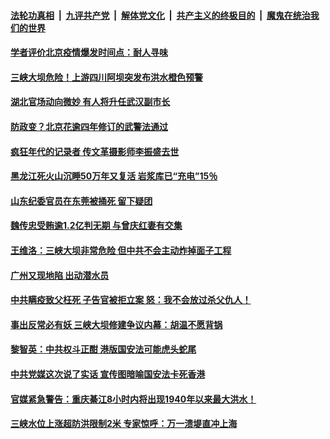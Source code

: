 ####  [法轮功真相](../../../../basic/blob/master/README.md?t=06231502) &nbsp;|&nbsp; [九评共产党](../../../../9ping.md/blob/master/README.md?t=06231502) &nbsp;|&nbsp; [解体党文化](../../../../jtdwh.md/blob/master/README.md?t=06231502)  &nbsp;|&nbsp; [共产主义的终极目的](../../../../gczydzjmd.md/blob/master/README.md?t=06231502) &nbsp;|&nbsp; [魔鬼在统治我们的世界](../../../../mgztzwmdsj.md/blob/master/README.md?t=06231502) 

#### [学者评价北京疫情爆发时间点：耐人寻味](../pages/soh5/393262.md?t=06231502) 
#### [三峡大坝危险！上游四川阿坝突发布洪水橙色预警](../pages/soh5/393223.md?t=06231502) 
#### [湖北官场动向微妙 有人将升任武汉副市长](../pages/soh5/393208.md?t=06231502) 
#### [防政变？北京花逾四年修订的武警法通过](../pages/soh5/393157.md?t=06231502) 
#### [疯狂年代的记录者 传文革摄影师李振盛去世 ](../pages/soh5/393145.md?t=06231502) 
#### [黑龙江死火山沉睡50万年又复活 岩浆库已“充电”15％](../pages/soh5/393151.md?t=06231502) 
#### [山东纪委官员在东莞被捅死 留下疑团](../pages/soh5/393004.md?t=06231502) 
#### [魏传忠受贿逾1.2亿判无期  与曾庆红妻有交集](../pages/soh5/393142.md?t=06231502) 
#### [王维洛：三峡大坝非常危险 但中共不会主动炸掉面子工程](../pages/soh5/393019.md?t=06231502) 
#### [广州又现地陷 出动潜水员](../pages/soh5/392989.md?t=06231502) 
#### [中共瞒疫致父枉死 子告官被拒立案 怒：我不会放过杀父仇人！](../pages/soh5/392950.md?t=06231502) 
#### [事出反常必有妖 三峡大坝修建争议内幕：胡温不愿背锅](../pages/soh5/392956.md?t=06231502) 
#### [黎智英：中共权斗正酣 港版国安法可能虎头蛇尾](../pages/soh5/392947.md?t=06231502) 
#### [中共党媒这次说了实话 宣传图暗喻国安法卡死香港](../pages/soh5/392917.md?t=06231502) 
#### [官媒紧急警告：重庆綦江8小时内将出现1940年以来最大洪水！](../pages/soh5/392920.md?t=06231502) 
#### [三峡水位上涨超防洪限制2米 专家惊呼：万一溃堤直冲上海](../pages/soh5/392896.md?t=06231502) 
